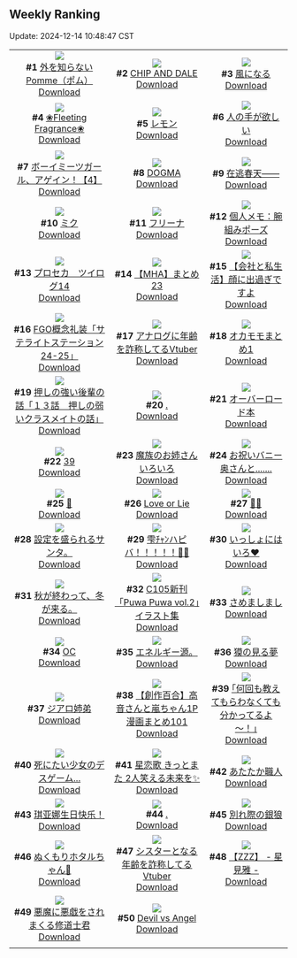 ## Weekly Ranking
Update: 2024-12-14 10:48:47 CST

|      |      |      |
| :----: | :----: | :----: |
| ![](https://i.pixiv.re/c/240x480/img-master/img/2024/12/07/07/30/01/124964075_p0_master1200.jpg)<br>**#1** [外を知らないPomme（ポム）](https://www.pixiv.net/artworks/124964075)<br>[Download](https://i.pixiv.re/img-original/img/2024/12/07/07/30/01/124964075_p0.jpg) | ![](https://i.pixiv.re/c/240x480/img-master/img/2024/12/06/00/00/52/124929117_p0_master1200.jpg)<br>**#2** [CHIP AND DALE](https://www.pixiv.net/artworks/124929117)<br>[Download](https://i.pixiv.re/img-original/img/2024/12/06/00/00/52/124929117_p0.png) | ![](https://i.pixiv.re/c/240x480/img-master/img/2024/12/06/20/17/59/124949134_p0_master1200.jpg)<br>**#3** [風になる](https://www.pixiv.net/artworks/124949134)<br>[Download](https://i.pixiv.re/img-original/img/2024/12/06/20/17/59/124949134_p0.jpg) |
| ![](https://i.pixiv.re/c/240x480/img-master/img/2024/12/08/08/00/06/124996182_p0_master1200.jpg)<br>**#4** [❀Fleeting Fragrance❀](https://www.pixiv.net/artworks/124996182)<br>[Download](https://i.pixiv.re/img-original/img/2024/12/08/08/00/06/124996182_p0.jpg) | ![](https://i.pixiv.re/c/240x480/img-master/img/2024/12/07/00/06/37/124956717_p0_master1200.jpg)<br>**#5** [レモン](https://www.pixiv.net/artworks/124956717)<br>[Download](https://i.pixiv.re/img-original/img/2024/12/07/00/06/37/124956717_p0.png) | ![](https://i.pixiv.re/c/240x480/img-master/img/2024/12/07/18/14/15/124976586_p0_master1200.jpg)<br>**#6** [人の手が欲しい](https://www.pixiv.net/artworks/124976586)<br>[Download](https://i.pixiv.re/img-original/img/2024/12/07/18/14/15/124976586_p0.jpg) |
| ![](https://i.pixiv.re/c/240x480/img-master/img/2024/12/07/12/46/04/124969269_p0_master1200.jpg)<br>**#7** [ボーイミーツガール、アゲイン！【4】](https://www.pixiv.net/artworks/124969269)<br>[Download](https://i.pixiv.re/img-original/img/2024/12/07/12/46/04/124969269_p0.jpg) | ![](https://i.pixiv.re/c/240x480/img-master/img/2024/12/07/19/30/03/124978776_p0_master1200.jpg)<br>**#8** [DOGMA](https://www.pixiv.net/artworks/124978776)<br>[Download](https://i.pixiv.re/img-original/img/2024/12/07/19/30/03/124978776_p0.png) | ![](https://i.pixiv.re/c/240x480/img-master/img/2024/12/06/00/00/14/124928964_p0_master1200.jpg)<br>**#9** [在逃春天——](https://www.pixiv.net/artworks/124928964)<br>[Download](https://i.pixiv.re/img-original/img/2024/12/06/00/00/14/124928964_p0.png) |
| ![](https://i.pixiv.re/c/240x480/img-master/img/2024/12/06/00/00/14/124928956_p0_master1200.jpg)<br>**#10** [ミク](https://www.pixiv.net/artworks/124928956)<br>[Download](https://i.pixiv.re/img-original/img/2024/12/06/00/00/14/124928956_p0.jpg) | ![](https://i.pixiv.re/c/240x480/img-master/img/2024/12/06/00/00/13/124928953_p0_master1200.jpg)<br>**#11** [フリーナ](https://www.pixiv.net/artworks/124928953)<br>[Download](https://i.pixiv.re/img-original/img/2024/12/06/00/00/13/124928953_p0.jpg) | ![](https://i.pixiv.re/c/240x480/img-master/img/2024/12/07/06/00/04/124962942_p0_master1200.jpg)<br>**#12** [個人メモ：腕組みポーズ](https://www.pixiv.net/artworks/124962942)<br>[Download](https://i.pixiv.re/img-original/img/2024/12/07/06/00/04/124962942_p0.jpg) |
| ![](https://i.pixiv.re/c/240x480/img-master/img/2024/12/07/21/53/43/124983457_p0_master1200.jpg)<br>**#13** [プロセカ　ツイログ14](https://www.pixiv.net/artworks/124983457)<br>[Download](https://i.pixiv.re/img-original/img/2024/12/07/21/53/43/124983457_p0.jpg) | ![](https://i.pixiv.re/c/240x480/img-master/img/2024/12/08/23/41/22/125021171_p0_master1200.jpg)<br>**#14** [【MHA】まとめ23](https://www.pixiv.net/artworks/125021171)<br>[Download](https://i.pixiv.re/img-original/img/2024/12/08/23/41/22/125021171_p0.png) | ![](https://i.pixiv.re/c/240x480/img-master/img/2024/12/06/12/00/11/124939167_p0_master1200.jpg)<br>**#15** [【会社と私生活】顔に出過ぎですよ](https://www.pixiv.net/artworks/124939167)<br>[Download](https://i.pixiv.re/img-original/img/2024/12/06/12/00/11/124939167_p0.jpg) |
| ![](https://i.pixiv.re/c/240x480/img-master/img/2024/12/06/12/33/16/124939757_p0_master1200.jpg)<br>**#16** [FGO概念礼装「サテライトステーション24-25」](https://www.pixiv.net/artworks/124939757)<br>[Download](https://i.pixiv.re/img-original/img/2024/12/06/12/33/16/124939757_p0.png) | ![](https://i.pixiv.re/c/240x480/img-master/img/2024/12/07/21/28/17/124982676_p0_master1200.jpg)<br>**#17** [アナログに年齢を詐称してるVtuber](https://www.pixiv.net/artworks/124982676)<br>[Download](https://i.pixiv.re/img-original/img/2024/12/07/21/28/17/124982676_p0.jpg) | ![](https://i.pixiv.re/c/240x480/img-master/img/2024/12/07/11/20/01/124967552_p0_master1200.jpg)<br>**#18** [オカモモまとめ1](https://www.pixiv.net/artworks/124967552)<br>[Download](https://i.pixiv.re/img-original/img/2024/12/07/11/20/01/124967552_p0.jpg) |
| ![](https://i.pixiv.re/c/240x480/img-master/img/2024/12/07/00/04/04/124956865_p0_master1200.jpg)<br>**#19** [押しの強い後輩の話「１３話　押しの弱いクラスメイトの話」](https://www.pixiv.net/artworks/124956865)<br>[Download](https://i.pixiv.re/img-original/img/2024/12/07/00/04/04/124956865_p0.jpg) | ![](https://i.pixiv.re/c/240x480/img-master/img/2024/12/08/13/50/53/125002892_p0_master1200.jpg)<br>**#20** [.](https://www.pixiv.net/artworks/125002892)<br>[Download](https://i.pixiv.re/img-original/img/2024/12/08/13/50/53/125002892_p0.jpg) | ![](https://i.pixiv.re/c/240x480/img-master/img/2024/12/07/00/00/45/124956563_p0_master1200.jpg)<br>**#21** [オーバーロード本](https://www.pixiv.net/artworks/124956563)<br>[Download](https://i.pixiv.re/img-original/img/2024/12/07/00/00/45/124956563_p0.png) |
| ![](https://i.pixiv.re/c/240x480/img-master/img/2024/12/07/15/14/27/124972173_p0_master1200.jpg)<br>**#22** [39](https://www.pixiv.net/artworks/124972173)<br>[Download](https://i.pixiv.re/img-original/img/2024/12/07/15/14/27/124972173_p0.jpg) | ![](https://i.pixiv.re/c/240x480/img-master/img/2024/12/07/21/30/38/124982747_p0_master1200.jpg)<br>**#23** [魔族のお姉さんいろいろ](https://www.pixiv.net/artworks/124982747)<br>[Download](https://i.pixiv.re/img-original/img/2024/12/07/21/30/38/124982747_p0.png) | ![](https://i.pixiv.re/c/240x480/img-master/img/2024/12/07/00/01/36/124956688_p0_master1200.jpg)<br>**#24** [お祝いバニー奥さんと.......](https://www.pixiv.net/artworks/124956688)<br>[Download](https://i.pixiv.re/img-original/img/2024/12/07/00/01/36/124956688_p0.jpg) |
| ![](https://i.pixiv.re/c/240x480/img-master/img/2024/12/07/00/49/15/124958436_p0_master1200.jpg)<br>**#25** [🌙](https://www.pixiv.net/artworks/124958436)<br>[Download](https://i.pixiv.re/img-original/img/2024/12/07/00/49/15/124958436_p0.jpg) | ![](https://i.pixiv.re/c/240x480/img-master/img/2024/12/06/20/10/04/124948908_p0_master1200.jpg)<br>**#26** [Love or Lie](https://www.pixiv.net/artworks/124948908)<br>[Download](https://i.pixiv.re/img-original/img/2024/12/06/20/10/04/124948908_p0.jpg) | ![](https://i.pixiv.re/c/240x480/img-master/img/2024/12/07/23/08/20/124986173_p0_master1200.jpg)<br>**#27** [🍓👅](https://www.pixiv.net/artworks/124986173)<br>[Download](https://i.pixiv.re/img-original/img/2024/12/07/23/08/20/124986173_p0.jpg) |
| ![](https://i.pixiv.re/c/240x480/img-master/img/2024/12/07/17/42/47/124973479_p0_master1200.jpg)<br>**#28** [設定を盛られるサンタ。](https://www.pixiv.net/artworks/124973479)<br>[Download](https://i.pixiv.re/img-original/img/2024/12/07/17/42/47/124973479_p0.jpg) | ![](https://i.pixiv.re/c/240x480/img-master/img/2024/12/06/00/00/01/124928874_p0_master1200.jpg)<br>**#29** [雫ﾁｬﾝハピバ！！！！！🎂🎉](https://www.pixiv.net/artworks/124928874)<br>[Download](https://i.pixiv.re/img-original/img/2024/12/06/00/00/01/124928874_p0.jpg) | ![](https://i.pixiv.re/c/240x480/img-master/img/2024/12/07/23/07/02/124986138_p0_master1200.jpg)<br>**#30** [いっしょにはいろ♥](https://www.pixiv.net/artworks/124986138)<br>[Download](https://i.pixiv.re/img-original/img/2024/12/07/23/07/02/124986138_p0.jpg) |
| ![](https://i.pixiv.re/c/240x480/img-master/img/2024/12/06/18/50/45/124946512_p0_master1200.jpg)<br>**#31** [秋が終わって、冬が来る。](https://www.pixiv.net/artworks/124946512)<br>[Download](https://i.pixiv.re/img-original/img/2024/12/06/18/50/45/124946512_p0.jpg) | ![](https://i.pixiv.re/c/240x480/img-master/img/2024/12/07/00/34/34/124958034_p0_master1200.jpg)<br>**#32** [C105新刊「Puwa Puwa vol.2」イラスト集](https://www.pixiv.net/artworks/124958034)<br>[Download](https://i.pixiv.re/img-original/img/2024/12/07/00/34/34/124958034_p0.jpg) | ![](https://i.pixiv.re/c/240x480/img-master/img/2024/12/07/00/44/01/124958309_p0_master1200.jpg)<br>**#33** [さめましまし](https://www.pixiv.net/artworks/124958309)<br>[Download](https://i.pixiv.re/img-original/img/2024/12/07/00/44/01/124958309_p0.jpg) |
| ![](https://i.pixiv.re/c/240x480/img-master/img/2024/12/06/00/00/21/124929001_p0_master1200.jpg)<br>**#34** [OC](https://www.pixiv.net/artworks/124929001)<br>[Download](https://i.pixiv.re/img-original/img/2024/12/06/00/00/21/124929001_p0.jpg) | ![](https://i.pixiv.re/c/240x480/img-master/img/2024/12/07/05/36/22/124962716_p0_master1200.jpg)<br>**#35** [エネルギー源。](https://www.pixiv.net/artworks/124962716)<br>[Download](https://i.pixiv.re/img-original/img/2024/12/07/05/36/22/124962716_p0.jpg) | ![](https://i.pixiv.re/c/240x480/img-master/img/2024/12/08/18/03/29/125009435_p0_master1200.jpg)<br>**#36** [獏の見る夢](https://www.pixiv.net/artworks/125009435)<br>[Download](https://i.pixiv.re/img-original/img/2024/12/08/18/03/29/125009435_p0.jpg) |
| ![](https://i.pixiv.re/c/240x480/img-master/img/2024/12/07/05/21/04/124962576_p0_master1200.jpg)<br>**#37** [ジアロ姉弟](https://www.pixiv.net/artworks/124962576)<br>[Download](https://i.pixiv.re/img-original/img/2024/12/07/05/21/04/124962576_p0.png) | ![](https://i.pixiv.re/c/240x480/img-master/img/2024/12/07/00/02/18/124956743_p0_master1200.jpg)<br>**#38** [【創作百合】高音さんと嵐ちゃん1P漫画まとめ101](https://www.pixiv.net/artworks/124956743)<br>[Download](https://i.pixiv.re/img-original/img/2024/12/07/00/02/18/124956743_p0.jpg) | ![](https://i.pixiv.re/c/240x480/img-master/img/2024/12/06/20/41/42/124949868_p0_master1200.jpg)<br>**#39** [｢何回も教えてもらわなくても分かってるよ～！｣](https://www.pixiv.net/artworks/124949868)<br>[Download](https://i.pixiv.re/img-original/img/2024/12/06/20/41/42/124949868_p0.jpg) |
| ![](https://i.pixiv.re/c/240x480/img-master/img/2024/12/07/00/33/11/124957987_p0_master1200.jpg)<br>**#40** [死にたい少女のデスゲーム...](https://www.pixiv.net/artworks/124957987)<br>[Download](https://i.pixiv.re/img-original/img/2024/12/07/00/33/11/124957987_p0.jpg) | ![](https://i.pixiv.re/c/240x480/img-master/img/2024/12/07/16/10/49/124973447_p0_master1200.jpg)<br>**#41** [星恋歌 きっとまた 2人笑える未来を✨](https://www.pixiv.net/artworks/124973447)<br>[Download](https://i.pixiv.re/img-original/img/2024/12/07/16/10/49/124973447_p0.jpg) | ![](https://i.pixiv.re/c/240x480/img-master/img/2024/12/06/20/30/02/124949489_p0_master1200.jpg)<br>**#42** [あたたか職人](https://www.pixiv.net/artworks/124949489)<br>[Download](https://i.pixiv.re/img-original/img/2024/12/06/20/30/02/124949489_p0.png) |
| ![](https://i.pixiv.re/c/240x480/img-master/img/2024/12/07/11/31/14/124967759_p0_master1200.jpg)<br>**#43** [琪亚娜生日快乐！](https://www.pixiv.net/artworks/124967759)<br>[Download](https://i.pixiv.re/img-original/img/2024/12/07/11/31/14/124967759_p0.jpg) | ![](https://i.pixiv.re/c/240x480/img-master/img/2024/12/08/14/28/54/125003738_p0_master1200.jpg)<br>**#44** [.](https://www.pixiv.net/artworks/125003738)<br>[Download](https://i.pixiv.re/img-original/img/2024/12/08/14/28/54/125003738_p0.jpg) | ![](https://i.pixiv.re/c/240x480/img-master/img/2024/12/06/00/44/22/124930658_p0_master1200.jpg)<br>**#45** [別れ際の銀狼](https://www.pixiv.net/artworks/124930658)<br>[Download](https://i.pixiv.re/img-original/img/2024/12/06/00/44/22/124930658_p0.jpg) |
| ![](https://i.pixiv.re/c/240x480/img-master/img/2024/12/07/20/20/22/124980369_p0_master1200.jpg)<br>**#46** [ぬくもりホタルちゃん🧣](https://www.pixiv.net/artworks/124980369)<br>[Download](https://i.pixiv.re/img-original/img/2024/12/07/20/20/22/124980369_p0.png) | ![](https://i.pixiv.re/c/240x480/img-master/img/2024/12/06/21/20/06/124951139_p0_master1200.jpg)<br>**#47** [シスターとなる年齢を詐称してるVtuber](https://www.pixiv.net/artworks/124951139)<br>[Download](https://i.pixiv.re/img-original/img/2024/12/06/21/20/06/124951139_p0.png) | ![](https://i.pixiv.re/c/240x480/img-master/img/2024/12/07/11/05/41/124967321_p0_master1200.jpg)<br>**#48** [【ZZZ】 - 星見雅 -](https://www.pixiv.net/artworks/124967321)<br>[Download](https://i.pixiv.re/img-original/img/2024/12/07/11/05/41/124967321_p0.png) |
| ![](https://i.pixiv.re/c/240x480/img-master/img/2024/12/06/18/07/30/124945448_p0_master1200.jpg)<br>**#49** [悪魔に悪戯をされまくる修道士君](https://www.pixiv.net/artworks/124945448)<br>[Download](https://i.pixiv.re/img-original/img/2024/12/06/18/07/30/124945448_p0.jpg) | ![](https://i.pixiv.re/c/240x480/img-master/img/2024/12/07/00/21/08/124957561_p0_master1200.jpg)<br>**#50** [Devil vs Angel](https://www.pixiv.net/artworks/124957561)<br>[Download](https://i.pixiv.re/img-original/img/2024/12/07/00/21/08/124957561_p0.jpg) |
|      |
